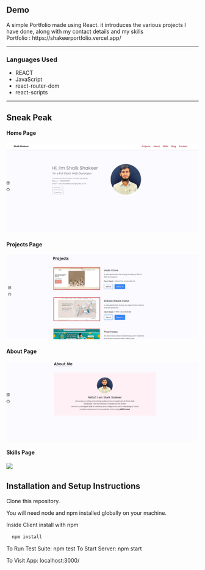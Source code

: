 <h2>Demo</h2>
A simple Portfolio made using React. it introduces the various projects I have done, along with my contact details and my skills

</br>
Portfolio : https://shakeerportfolio.vercel.app/

<hr/>
<h3>Languages Used</h3>

* REACT
* JavaScript
* react-router-dom
* react-scripts

<hr/>

## Sneak Peak
#### Home Page
<img width="600px" src="https://github.com/shakeer7396/portfolio/blob/main/public/images/front%20page1.jpg?raw=true"/>

#### Projects Page
<img width="600px" src="https://github.com/shakeer7396/portfolio/blob/main/public/images/profile%20page2.jpg?raw=true"/>

#### About Page
<img width="600px" src="https://github.com/shakeer7396/portfolio/blob/main/public/images/about%20page3.jpg?raw=true"/>

#### Skills Page
<img width="600px" src="https://user-images.githubusercontent.com/86405837/139438537-4e117232-1ba1-49b4-bb7b-4dfa394f734a.png"/>



## Installation and Setup Instructions
Clone this repository.

You will need node and npm installed globally on your machine. 

Inside Client install with npm


```bash
  npm install
```

To Run Test Suite: npm test To Start Server: npm start

To Visit App: localhost:3000/
